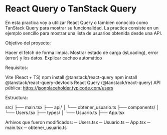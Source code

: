 # React Query o TanStack Query

En esta practica voy a utilizar React Query o tambien conocido como TanStack Query para mostrar su funcionalidad.
La practica consiste en un ejemplo sencillo para mostrar una lista de usuarios obtenida desde una API. 

Objetivo del proyecto:

  Hacer el fetch de forma limpia.
  Mostrar estado de carga (isLoading), error (error) y los datos.
  Explicar cacheo automático


Requisitos:

Vite (React + TS)
  npm install @tanstack/react-query
  npm install @tanstack/react-query-devtools
React Query (@tanstack/react-query)
API pública: https://jsonplaceholder.typicode.com/users

Estructura:

src/
├── main.tsx
├── api/
│   └── obtener_usuario.ts
├── components/
│   └── Users.tsx 
├── types/
│   └── Usuario.ts
├── App.tsx



Arhivos que fueron modificados:
─ Users.tsx
─ Usuario.ts
─ App.tsx
─ main.tsx
─ obtener_usuario.ts
